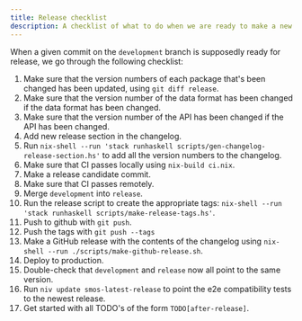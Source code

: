 ```yaml
---
title: Release checklist
description: A checklist of what to do when we are ready to make a new release
---
```


When a given commit on the `development` branch is supposedly ready for release, we go through the following checklist:

1. Make sure that the version numbers of each package that's been changed has been updated, using `git diff release`.
1. Make sure that the version number of the data format has been changed if the data format has been changed.
1. Make sure that the version number of the API has been changed if the API has been changed.
1. Add new release section in the changelog.
1. Run `nix-shell --run 'stack runhaskell scripts/gen-changelog-release-section.hs'` to add all the version numbers to the changelog.
1. Make sure that CI passes locally using `nix-build ci.nix`.
1. Make a release candidate commit.
1. Make sure that CI passes remotely.
1. Merge `development` into `release`.
1. Run the release script to create the appropriate tags: `nix-shell --run 'stack runhaskell scripts/make-release-tags.hs'`.
1. Push to github with `git push`.
1. Push the tags with `git push --tags`
1. Make a GitHub release with the contents of the changelog using `nix-shell --run ./scripts/make-github-release.sh`.
1. Deploy to production.
1. Double-check that `development` and `release` now all point to the same version.
1. Run `niv update smos-latest-release` to point the e2e compatibility tests to the newest release.
1. Get started with all TODO's of the form `TODO[after-release]`.

